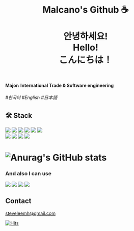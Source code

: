 <div align=center>
  
  
  <h1>
    Malcano's Github ☕️<br><br> 
    안녕하세요!<br>Hello!<br>こんにちは！<br><br>
  </h1>
  
</div>



#### Major: International Trade & Software engineering
###### \#한국어 \#English \#日本語 

## 🛠 ️Stack
<div align=left> 
  <img src="https://img.shields.io/badge/java-FF3433?style=for-the-badge&logo=java&logoColor=white"> 
  <img src="https://img.shields.io/badge/c++-00599C?style=for-the-badge&logo=c%2B%2B&logoColor=white">
  <img src="https://img.shields.io/badge/python-3776AB?style=for-the-badge&logo=python&logoColor=white"> 
  <img src="https://img.shields.io/badge/c%23-239120?style=for-the-badge&logo=CSharp&logoColor=white">
  <img src="https://img.shields.io/badge/mysql-4479A1?style=for-the-badge&logo=mysql&logoColor=white"> 
  <img src="https://img.shields.io/badge/git-F05032?style=for-the-badge&logo=git&logoColor=white">
  <br>
  <img src="https://img.shields.io/badge/django-092E20?style=for-the-badge&logo=django&logoColor=white">
  <img src="https://img.shields.io/badge/linux-FCC624?style=for-the-badge&logo=linux&logoColor=black"> 
  <img src="https://img.shields.io/badge/amazonaws-232F3E?style=for-the-badge&logo=amazonaws&logoColor=white">
    <img src="https://img.shields.io/badge/github-181717?style=for-the-badge&logo=github&logoColor=white">

  <br>

</div>

# ![Anurag's GitHub stats](https://github-readme-stats.vercel.app/api?username=malcanoa&show_icons=true&theme=radical)

<h3>And also I can use</h3>
<div align = left>
  <img src="https://img.shields.io/badge/photoshop-31A8FF?style=for-the-badge&logo=adobephotoshop&logoColor=white">
  <img src="https://img.shields.io/badge/illustrator-FF9A00?style=for-the-badge&logo=adobeillustrator&logoColor=white"> 
  <img src="https://img.shields.io/badge/xd-FF61F6?style=for-the-badge&logo=adobexd&logoColor=white"> 
  <img src="https://img.shields.io/badge/figma-F24E1E?style=for-the-badge&logo=figma&logoColor=white">
</div>
 
 
 ## Contact
steveleemh@gmail.com

[![Hits](https://hits.seeyoufarm.com/api/count/incr/badge.svg?url=https%3A%2F%2Fgithub.com%2Fmalcano%2F&count_bg=%23FF3096&title_bg=%23555555&icon=github.svg&icon_color=%23E7E7E7&title=Github&edge_flat=true)](https://hits.seeyoufarm.com)
